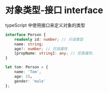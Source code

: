 # 对象类型-接口 interface

typeScript 中使用接口来定义对象的类型

```TypeScript
interface Person {
    readonly id: number; // 只读类型
    name: string;
    age?: number; // 可选属性
    [propName: string]: any; // 任意属性，
}

let tom: Person = {
    name: 'Tom',
    age: 25，
    gender: 'male'
};
```
